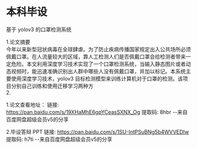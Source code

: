 # 本科毕设
基于 yolov3 的口罩检测系统

1.论文摘要
<br>
今年以来新型冠状病毒在全球肆虐。为了防止疾病传播国家规定出入公共场所必须佩戴口罩。在人流量较大的区域，靠人工检测人们是否佩戴口罩会给检测者带来一定危险。本文利用深度学习技术实现了一个口罩检测系统，当输入静态图片或者动态视频时，能迅速准确识别出人群中哪些人没有佩戴口罩，并加以标记。本系统主要使用深度学习技术，yolov3 目标检测模型来训练计算机对于口罩的检测。该项目分别自己训练和使用迁移学习两种方
<br>
2.

1.论文查看地址：
链接: https://pan.baidu.com/s/19XHaMhE6gpYCeasSXNX_Og 提取码: 8hbr 
--来自百度网盘超级会员v5的分享

2.毕设答辩 PPT
链接: https://pan.baidu.com/s/1SU-IntPSuBNg5b4WVVEDIw 提取码: h7ti 
--来自百度网盘超级会员v5的分享
